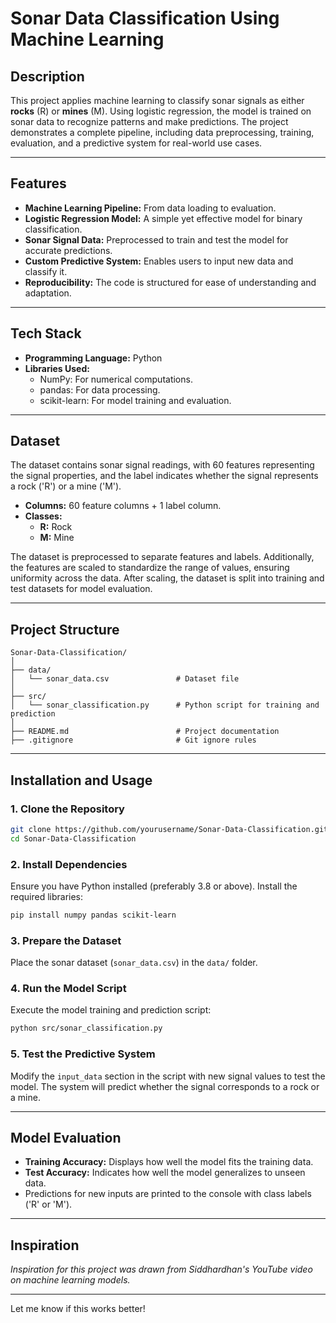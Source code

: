 # Sonar Data Classification Using Machine Learning  

## **Description**  
This project applies machine learning to classify sonar signals as either **rocks** (R) or **mines** (M). Using logistic regression, the model is trained on sonar data to recognize patterns and make predictions. The project demonstrates a complete pipeline, including data preprocessing, training, evaluation, and a predictive system for real-world use cases.

---

## **Features**  
- **Machine Learning Pipeline:** From data loading to evaluation.  
- **Logistic Regression Model:** A simple yet effective model for binary classification.  
- **Sonar Signal Data:** Preprocessed to train and test the model for accurate predictions.  
- **Custom Predictive System:** Enables users to input new data and classify it.  
- **Reproducibility:** The code is structured for ease of understanding and adaptation.  

---

## **Tech Stack**  
- **Programming Language:** Python  
- **Libraries Used:**  
  - NumPy: For numerical computations.  
  - pandas: For data processing.  
  - scikit-learn: For model training and evaluation.  

---

## **Dataset**  
The dataset contains sonar signal readings, with 60 features representing the signal properties, and the label indicates whether the signal represents a rock ('R') or a mine ('M').  
- **Columns:** 60 feature columns + 1 label column.  
- **Classes:**  
  - **R:** Rock  
  - **M:** Mine  

The dataset is preprocessed to separate features and labels. Additionally, the features are scaled to standardize the range of values, ensuring uniformity across the data. After scaling, the dataset is split into training and test datasets for model evaluation.  

---

## **Project Structure**  
```
Sonar-Data-Classification/
│
├── data/
│   └── sonar_data.csv               # Dataset file
│
├── src/
│   └── sonar_classification.py      # Python script for training and prediction
│
├── README.md                        # Project documentation
├── .gitignore                       # Git ignore rules
```

---

## **Installation and Usage**  

### **1. Clone the Repository**  
```bash
git clone https://github.com/yourusername/Sonar-Data-Classification.git
cd Sonar-Data-Classification
```

### **2. Install Dependencies**  
Ensure you have Python installed (preferably 3.8 or above). Install the required libraries:  
```bash
pip install numpy pandas scikit-learn
```

### **3. Prepare the Dataset**  
Place the sonar dataset (`sonar_data.csv`) in the `data/` folder.  

### **4. Run the Model Script**  
Execute the model training and prediction script:  
```bash
python src/sonar_classification.py
```

### **5. Test the Predictive System**  
Modify the `input_data` section in the script with new signal values to test the model. The system will predict whether the signal corresponds to a rock or a mine.  

---

## **Model Evaluation**  
- **Training Accuracy:** Displays how well the model fits the training data.  
- **Test Accuracy:** Indicates how well the model generalizes to unseen data.  
- Predictions for new inputs are printed to the console with class labels ('R' or 'M').  

---

## **Inspiration**  
*Inspiration for this project was drawn from Siddhardhan's YouTube video on machine learning models.*

---

Let me know if this works better!
